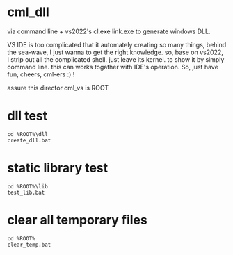 # cml_dll
via command line + vs2022's cl.exe link.exe to generate windows DLL.


VS IDE is too complicated that it automately creating so many things, behind the sea-wave, I just wanna to get the right knowledge.
so, base on vs2022, I strip out all the complicated shell. just leave its kernel. to show it by simply command line.
this can works togather with IDE's operation. So, just have fun, cheers, cml-ers :) !

assure this director cml_vs is ROOT 

# dll test
```
cd %ROOT%\dll
create_dll.bat 
```

# static library test
```
cd %ROOT%\lib
test_lib.bat
```

# clear all temporary files
```
cd %ROOT%
clear_temp.bat
```



